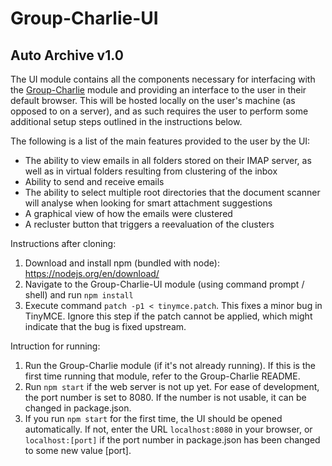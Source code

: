 # Group-Charlie-UI

## Auto Archive v1.0

The UI module contains all the components necessary for interfacing with the [Group-Charlie](https://github.com/nbdd0121/Group-Charlie) module and providing an interface to the user in their default browser.
This will be hosted locally on the user's machine (as opposed to on a server), and as such requires the user to perform some additional setup steps outlined in the instructions below.

The following is a list of the main features provided to the user by the UI:
- The ability to view emails in all folders stored on their IMAP server, as well as in virtual folders resulting from clustering of the inbox
- Ability to send and receive emails
- The ability to select multiple root directories that the document scanner will analyse when looking for smart attachment suggestions
- A graphical view of how the emails were clustered
- A recluster button that triggers a reevaluation of the clusters


Instructions after cloning:

1. Download and install npm (bundled with node): https://nodejs.org/en/download/
2. Navigate to the Group-Charlie-UI module (using command prompt / shell) and run `npm install`
3. Execute command `patch -p1 < tinymce.patch`. This fixes a minor bug in TinyMCE. Ignore this step if the patch cannot be applied, which might indicate that the bug is fixed upstream.

Intruction for running:

1. Run the Group-Charlie module (if it's not already running). If this is the first time running that module, refer to the Group-Charlie README.
2. Run `npm start` if the web server is not up yet. For ease of development, the port number is set to 8080. If the number is not usable, it can be changed in package.json.
3. If you run `npm start` for the first time, the UI should be opened automatically. If not, enter the URL `localhost:8080` in your browser, or `localhost:[port]` if the port number in package.json has been changed to some new value [port].

